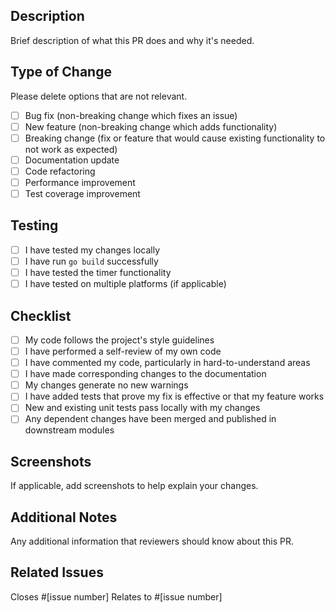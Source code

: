 ## Description

Brief description of what this PR does and why it's needed.

## Type of Change

Please delete options that are not relevant.

- [ ] Bug fix (non-breaking change which fixes an issue)
- [ ] New feature (non-breaking change which adds functionality)
- [ ] Breaking change (fix or feature that would cause existing functionality to not work as expected)
- [ ] Documentation update
- [ ] Code refactoring
- [ ] Performance improvement
- [ ] Test coverage improvement

## Testing

- [ ] I have tested my changes locally
- [ ] I have run `go build` successfully
- [ ] I have tested the timer functionality
- [ ] I have tested on multiple platforms (if applicable)

## Checklist

- [ ] My code follows the project's style guidelines
- [ ] I have performed a self-review of my own code
- [ ] I have commented my code, particularly in hard-to-understand areas
- [ ] I have made corresponding changes to the documentation
- [ ] My changes generate no new warnings
- [ ] I have added tests that prove my fix is effective or that my feature works
- [ ] New and existing unit tests pass locally with my changes
- [ ] Any dependent changes have been merged and published in downstream modules

## Screenshots

If applicable, add screenshots to help explain your changes.

## Additional Notes

Any additional information that reviewers should know about this PR.

## Related Issues

Closes #[issue number]
Relates to #[issue number] 